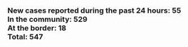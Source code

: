 ### New cases reported during the past 24 hours: 55<br/>In the community: 529<br/>At the border: 18<br/>Total: 547